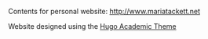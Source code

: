 Contents for personal website: http://www.mariatackett.net

Website designed using the [Hugo Academic Theme](https://themes.gohugo.io/academic/)
